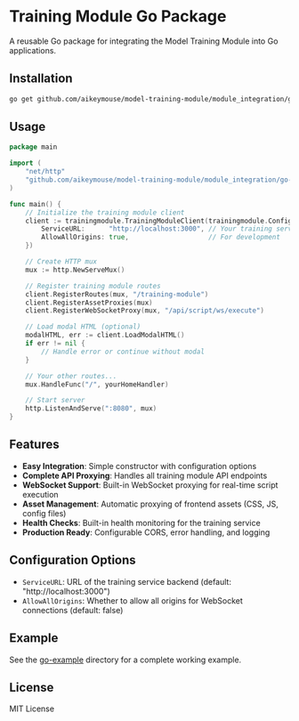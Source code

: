 # Training Module Go Package

A reusable Go package for integrating the Model Training Module into Go applications.

## Installation

```bash
go get github.com/aikeymouse/model-training-module/module_integration/go-module
```

## Usage

```go
package main

import (
    "net/http"
    "github.com/aikeymouse/model-training-module/module_integration/go-module/trainingmodule"
)

func main() {
    // Initialize the training module client
    client := trainingmodule.TrainingModuleClient(trainingmodule.Config{
        ServiceURL:      "http://localhost:3000", // Your training service URL
        AllowAllOrigins: true,                    // For development
    })

    // Create HTTP mux
    mux := http.NewServeMux()

    // Register training module routes
    client.RegisterRoutes(mux, "/training-module")
    client.RegisterAssetProxies(mux)
    client.RegisterWebSocketProxy(mux, "/api/script/ws/execute")

    // Load modal HTML (optional)
    modalHTML, err := client.LoadModalHTML()
    if err != nil {
        // Handle error or continue without modal
    }

    // Your other routes...
    mux.HandleFunc("/", yourHomeHandler)

    // Start server
    http.ListenAndServe(":8080", mux)
}
```

## Features

- **Easy Integration**: Simple constructor with configuration options
- **Complete API Proxying**: Handles all training module API endpoints
- **WebSocket Support**: Built-in WebSocket proxying for real-time script execution
- **Asset Management**: Automatic proxying of frontend assets (CSS, JS, config files)
- **Health Checks**: Built-in health monitoring for the training service
- **Production Ready**: Configurable CORS, error handling, and logging

## Configuration Options

- `ServiceURL`: URL of the training service backend (default: "http://localhost:3000")
- `AllowAllOrigins`: Whether to allow all origins for WebSocket connections (default: false)

## Example

See the [go-example](../go-example/) directory for a complete working example.

## License

MIT License
